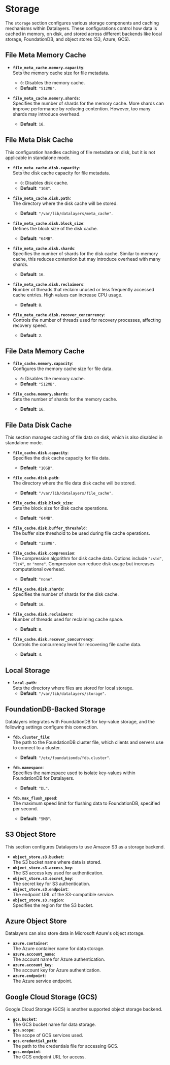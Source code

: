# Storage

The `storage` section configures various storage components and caching mechanisms within Datalayers. These configurations control how data is cached in memory, on disk, and stored across different backends like local storage, FoundationDB, and object stores (S3, Azure, GCS).

## File Meta Memory Cache

- **`file_meta_cache.memory.capacity`**:  
  Sets the memory cache size for file metadata.  
  - `0`: Disables the memory cache.  
  - **Default**: `"512MB"`.

- **`file_meta_cache.memory.shards`**:  
  Specifies the number of shards for the memory cache. More shards can improve performance by reducing contention. However, too many shards may introduce overhead.  
  - **Default**: `16`.

## File Meta Disk Cache

This configuration handles caching of file metadata on disk, but it is not applicable in standalone mode.

- **`file_meta_cache.disk.capacity`**:  
  Sets the disk cache capacity for file metadata.  
  - `0`: Disables disk cache.  
  - **Default**: `"1GB"`.

- **`file_meta_cache.disk.path`**:  
  The directory where the disk cache will be stored.  
  - **Default**: `"/var/lib/datalayers/meta_cache"`.

- **`file_meta_cache.disk.block_size`**:  
  Defines the block size of the disk cache.  
  - **Default**: `"64MB"`.

- **`file_meta_cache.disk.shards`**:  
  Specifies the number of shards for the disk cache. Similar to memory cache, this reduces contention but may introduce overhead with many shards.  
  - **Default**: `16`.

- **`file_meta_cache.disk.reclaimers`**:  
  Number of threads that reclaim unused or less frequently accessed cache entries. High values can increase CPU usage.  
  - **Default**: `8`.

- **`file_meta_cache.disk.recover_concurrency`**:  
  Controls the number of threads used for recovery processes, affecting recovery speed.  
  - **Default**: `2`.

## File Data Memory Cache

- **`file_cache.memory.capacity`**:  
  Configures the memory cache size for file data.  
  - `0`: Disables the memory cache.  
  - **Default**: `"512MB"`.

- **`file_cache.memory.shards`**:  
  Sets the number of shards for the memory cache.  
  - **Default**: `16`.

## File Data Disk Cache

This section manages caching of file data on disk, which is also disabled in standalone mode.

- **`file_cache.disk.capacity`**:  
  Specifies the disk cache capacity for file data.  
  - **Default**: `"10GB"`.

- **`file_cache.disk.path`**:  
  The directory where the file data disk cache will be stored.  
  - **Default**: `"/var/lib/datalayers/file_cache"`.

- **`file_cache.disk.block_size`**:  
  Sets the block size for disk cache operations.  
  - **Default**: `"64MB"`.

- **`file_cache.disk.buffer_threshold`**:  
  The buffer size threshold to be used during file cache operations.  
  - **Default**: `"128MB"`.

- **`file_cache.disk.compression`**:  
  The compression algorithm for disk cache data. Options include `"zstd"`, `"lz4"`, or `"none"`. Compression can reduce disk usage but increases computational overhead.  
  - **Default**: `"none"`.

- **`file_cache.disk.shards`**:  
  Specifies the number of shards for the disk cache.  
  - **Default**: `16`.

- **`file_cache.disk.reclaimers`**:  
  Number of threads used for reclaiming cache space.  
  - **Default**: `8`.

- **`file_cache.disk.recover_concurrency`**:  
  Controls the concurrency level for recovering file cache data.  
  - **Default**: `4`.

## Local Storage

- **`local.path`**:  
  Sets the directory where files are stored for local storage.  
  - **Default**: `"/var/lib/datalayers/storage"`.

## FoundationDB-Backed Storage

Datalayers integrates with FoundationDB for key-value storage, and the following settings configure this connection.

- **`fdb.cluster_file`**:  
  The path to the FoundationDB cluster file, which clients and servers use to connect to a cluster.  
  - **Default**: `"/etc/foundationdb/fdb.cluster"`.

- **`fdb.namespace`**:  
  Specifies the namespace used to isolate key-values within FoundationDB for Datalayers.  
  - **Default**: `"DL"`.

- **`fdb.max_flush_speed`**:  
  The maximum speed limit for flushing data to FoundationDB, specified per second.  
  - **Default**: `"5MB"`.

## S3 Object Store

This section configures Datalayers to use Amazon S3 as a storage backend.

- **`object_store.s3.bucket`**:  
  The S3 bucket name where data is stored.  
- **`object_store.s3.access_key`**:  
  The S3 access key used for authentication.  
- **`object_store.s3.secret_key`**:  
  The secret key for S3 authentication.  
- **`object_store.s3.endpoint`**:  
  The endpoint URL of the S3-compatible service.  
- **`object_store.s3.region`**:  
  Specifies the region for the S3 bucket.

## Azure Object Store

Datalayers can also store data in Microsoft Azure's object storage.

- **`azure.container`**:  
  The Azure container name for data storage.  
- **`azure.account_name`**:  
  The account name for Azure authentication.  
- **`azure.account_key`**:  
  The account key for Azure authentication.  
- **`azure.endpoint`**:  
  The Azure service endpoint.

## Google Cloud Storage (GCS)

Google Cloud Storage (GCS) is another supported object storage backend.

- **`gcs.bucket`**:  
  The GCS bucket name for data storage.  
- **`gcs.scope`**:  
  The scope of GCS services used.  
- **`gcs.credential_path`**:  
  The path to the credentials file for accessing GCS.  
- **`gcs.endpoint`**:  
  The GCS endpoint URL for access.
